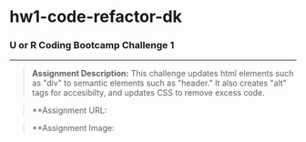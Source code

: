 # hw1-code-refactor-dk
### U or R Coding Bootcamp Challenge 1
---
>**Assignment Description:** This challenge updates html elements such as "div" to semantic elements such as "header."  It also creates "alt" tags for accesibilty, and updates CSS to remove excess code.

>**Assignment URL:

>**Assignment Image:


